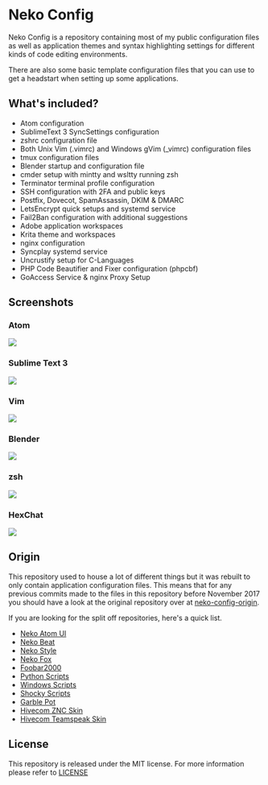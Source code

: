 
# Neko Config #

Neko Config is a repository containing most of my public configuration files
as well as application themes and syntax highlighting settings for different
kinds of code editing environments.

There are also some basic template configuration files that you can use to
get a headstart when setting up some applications.

## What's included? ##

- Atom configuration
- SublimeText 3 SyncSettings configuration
- zshrc configuration file
- Both Unix Vim (.vimrc) and Windows gVim (_vimrc) configuration files
- tmux configuration files
- Blender startup and configuration file
- cmder setup with mintty and wsltty running zsh
- Terminator terminal profile configuration
- SSH configuration with 2FA and public keys
- Postfix, Dovecot, SpamAssassin, DKIM & DMARC
- LetsEncrypt quick setups and systemd service
- Fail2Ban configuration with additional suggestions
- Adobe application workspaces
- Krita theme and workspaces
- nginx configuration
- Syncplay systemd service
- Uncrustify setup for C-Languages
- PHP Code Beautifier and Fixer configuration (phpcbf)
- GoAccess Service & nginx Proxy Setup

## Screenshots ##

### Atom ###

![](https://github.com/catlinman/neko-config/blob/master/atom/preview.png)

### Sublime Text 3 ###

![](https://github.com/catlinman/neko-config/blob/master/sublime/preview.png)

### Vim ###

![](https://github.com/catlinman/neko-config/blob/master/vim/preview.png)

### Blender ###

![](https://github.com/catlinman/neko-config/blob/master/blender/preview.png)

### zsh ###

![](https://github.com/catlinman/neko-config/blob/master/zsh/preview.png)

### HexChat ###

![](https://github.com/catlinman/neko-config/blob/master/hexchat/preview.png)


## Origin ##

This repository used to house a lot of different things but it was rebuilt to
only contain application configuration files. This means that for any previous
commits made to the files in this repository before November 2017 you should
have a look at the original repository over at
[neko-config-origin](https://github.com/catlinman/neko-config-origin).

If you are looking for the split off repositories, here's a quick list.

- [Neko Atom UI](https://github.com/catlinman/neko-atom-ui)
- [Neko Beat](https://github.com/catlinman/neko-beat)
- [Neko Style](https://github.com/catlinman/neko-style)
- [Neko Fox](https://github.com/catlinman/neko-fox)
- [Foobar2000](https://github.com/catlinman/foobar2000)
- [Python Scripts](https://github.com/catlinman/pyscripts)
- [Windows Scripts](https://github.com/catlinman/winscripts)
- [Shocky Scripts](https://github.com/catlinman/shockyscripts)
- [Garble Pot](https://github.com/catlinman/garblepot)
- [Hivecom ZNC Skin](https://github.com/catlinman/hivecom-znc)
- [Hivecom Teamspeak Skin](https://github.com/catlinman/hivecom-teamspeak)

## License ##

This repository is released under the MIT license. For more information please
refer to [LICENSE](https://github.com/catlinman/neko-config/blob/master/LICENSE)
